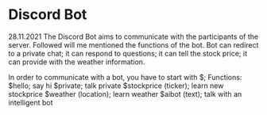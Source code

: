 # Discord Bot

28.11.2021 The Discord Bot aims to communicate with the participants of the server. Followed will me mentioned the functions of the bot. Bot can redirect to a private chat; it can respond to questions; it can tell the stock price; it can provide with the weather information.


In order to communicate with a bot, you have to start with $;
Functions:
$hello; say hi
$private; talk private
$stockprice (ticker); learn new stockprice
$weather (location); learn weather
$aibot (text); talk with an intelligent bot
